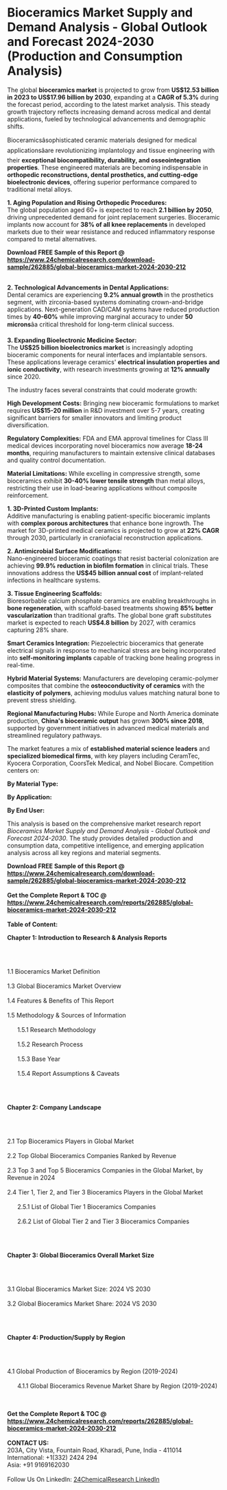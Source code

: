 <h1>Bioceramics Market Supply and Demand Analysis - Global Outlook and Forecast 2024-2030 (Production and Consumption Analysis)</h1><p>The global <strong>bioceramics market</strong> is projected to grow from <strong>US$12.53 billion in 2023 to US$17.96 billion by 2030</strong>, expanding at a <strong>CAGR of 5.3%</strong> during the forecast period, according to the latest market analysis. This steady growth trajectory reflects increasing demand across medical and dental applications, fueled by technological advancements and demographic shifts.</p><p>Bioceramicsâsophisticated ceramic materials designed for medical applicationsâare revolutionizing implantology and tissue engineering with their <strong>exceptional biocompatibility, durability, and osseointegration properties</strong>. These engineered materials are becoming indispensable in <strong>orthopedic reconstructions, dental prosthetics, and cutting-edge bioelectronic devices</strong>, offering superior performance compared to traditional metal alloys.</p><p><strong>1. Aging Population and Rising Orthopedic Procedures:</strong><br>
The global population aged 60+ is expected to reach <strong>2.1 billion by 2050</strong>, driving unprecedented demand for joint replacement surgeries. Bioceramic implants now account for <strong>38% of all knee replacements</strong> in developed markets due to their wear resistance and reduced inflammatory response compared to metal alternatives.</p><div><b>Download FREE Sample of this Report @ 
            <a href="https://www.24chemicalresearch.com/download-sample/262885/global-bioceramics-market-2024-2030-212">
            https://www.24chemicalresearch.com/download-sample/262885/global-bioceramics-market-2024-2030-212</a></b></div><br><p><strong>2. Technological Advancements in Dental Applications:</strong><br>
Dental ceramics are experiencing <strong>9.2% annual growth</strong> in the prosthetics segment, with zirconia-based systems dominating crown-and-bridge applications. Next-generation CAD/CAM systems have reduced production times by <strong>40-60%</strong> while improving marginal accuracy to under <strong>50 microns</strong>âa critical threshold for long-term clinical success.</p><p><strong>3. Expanding Bioelectronic Medicine Sector:</strong><br>
The <strong>US$25 billion bioelectronics market</strong> is increasingly adopting bioceramic components for neural interfaces and implantable sensors. These applications leverage ceramics' <strong>electrical insulation properties and ionic conductivity</strong>, with research investments growing at <strong>12% annually</strong> since 2020.</p><p>The industry faces several constraints that could moderate growth:</p><p><strong>High Development Costs:</strong> Bringing new bioceramic formulations to market requires <strong>US$15-20 million</strong> in R&amp;D investment over 5-7 years, creating significant barriers for smaller innovators and limiting product diversification.</p><p><strong>Regulatory Complexities:</strong> FDA and EMA approval timelines for Class III medical devices incorporating novel bioceramics now average <strong>18-24 months</strong>, requiring manufacturers to maintain extensive clinical databases and quality control documentation.</p><p><strong>Material Limitations:</strong> While excelling in compressive strength, some bioceramics exhibit <strong>30-40% lower tensile strength</strong> than metal alloys, restricting their use in load-bearing applications without composite reinforcement.</p><p><strong>1. 3D-Printed Custom Implants:</strong><br>
Additive manufacturing is enabling patient-specific bioceramic implants with <strong>complex porous architectures</strong> that enhance bone ingrowth. The market for 3D-printed medical ceramics is projected to grow at <strong>22% CAGR</strong> through 2030, particularly in craniofacial reconstruction applications.</p><p><strong>2. Antimicrobial Surface Modifications:</strong><br>
Nano-engineered bioceramic coatings that resist bacterial colonization are achieving <strong>99.9% reduction in biofilm formation</strong> in clinical trials. These innovations address the <strong>US$45 billion annual cost</strong> of implant-related infections in healthcare systems.</p><p><strong>3. Tissue Engineering Scaffolds:</strong><br>
Bioresorbable calcium phosphate ceramics are enabling breakthroughs in <strong>bone regeneration</strong>, with scaffold-based treatments showing <strong>85% better vascularization</strong> than traditional grafts. The global bone graft substitutes market is expected to reach <strong>US$4.8 billion</strong> by 2027, with ceramics capturing 28% share.</p><p><strong>Smart Ceramics Integration:</strong> Piezoelectric bioceramics that generate electrical signals in response to mechanical stress are being incorporated into <strong>self-monitoring implants</strong> capable of tracking bone healing progress in real-time.</p><p><strong>Hybrid Material Systems:</strong> Manufacturers are developing ceramic-polymer composites that combine the <strong>osteoconductivity of ceramics</strong> with the <strong>elasticity of polymers</strong>, achieving modulus values matching natural bone to prevent stress shielding.</p><p><strong>Regional Manufacturing Hubs:</strong> While Europe and North America dominate production, <strong>China's bioceramic output</strong> has grown <strong>300% since 2018</strong>, supported by government initiatives in advanced medical materials and streamlined regulatory pathways.</p><p>The market features a mix of <strong>established material science leaders</strong> and <strong>specialized biomedical firms</strong>, with key players including CeramTec, Kyocera Corporation, CoorsTek Medical, and Nobel Biocare. Competition centers on:</p><p><strong>By Material Type:</strong>
		</p><p><strong>By Application:</strong>
		</p><p><strong>By End User:</strong>
		</p><p>This analysis is based on the comprehensive market research report <em>Bioceramics Market Supply and Demand Analysis - Global Outlook and Forecast 2024-2030</em>. The study provides detailed production and consumption data, competitive intelligence, and emerging application analysis across all key regions and material segments.</p><div><b>Download FREE Sample of this Report @ 
            <a href="https://www.24chemicalresearch.com/download-sample/262885/global-bioceramics-market-2024-2030-212">
            https://www.24chemicalresearch.com/download-sample/262885/global-bioceramics-market-2024-2030-212</a></b></div><br><div><b>Get the Complete Report & TOC @ 
            <a href="https://www.24chemicalresearch.com/reports/262885/global-bioceramics-market-2024-2030-212">
            https://www.24chemicalresearch.com/reports/262885/global-bioceramics-market-2024-2030-212</a></b></div><br>
            <b>Table of Content:</b><p><p><strong>Chapter 1: Introduction to Research &amp; Analysis Reports</strong></p><br />
<br />
<p>1.1 Bioceramics Market Definition<br /><br />
1.3 Global Bioceramics Market Overview<br /><br />
1.4 Features &amp; Benefits of This Report<br /><br />
1.5 Methodology &amp; Sources of Information<br /><br />
&nbsp;&nbsp;&nbsp;&nbsp;&nbsp; 1.5.1 Research Methodology<br /><br />
&nbsp;&nbsp;&nbsp;&nbsp;&nbsp; 1.5.2 Research Process<br /><br />
&nbsp;&nbsp;&nbsp;&nbsp;&nbsp; 1.5.3 Base Year<br /><br />
&nbsp;&nbsp;&nbsp;&nbsp;&nbsp; 1.5.4 Report Assumptions &amp; Caveats</p><br />
<br />
<p><strong>Chapter 2: Company Landscape</strong></p><br />
<br />
<p>2.1 Top Bioceramics Players in Global Market<br /><br />
2.2 Top Global Bioceramics Companies Ranked by Revenue<br /><br />
2.3 Top 3 and Top 5 Bioceramics Companies in the Global Market, by Revenue in 2024<br /><br />
2.4 Tier 1, Tier 2, and Tier 3 Bioceramics Players in the Global Market<br /><br />
&nbsp;&nbsp;&nbsp;&nbsp;&nbsp; 2.5.1 List of Global Tier 1 Bioceramics Companies<br /><br />
&nbsp;&nbsp;&nbsp;&nbsp;&nbsp; 2.6.2 List of Global Tier 2 and Tier 3 Bioceramics Companies</p><br />
<br />
<p><strong>Chapter 3: Global Bioceramics Overall Market Size</strong></p><br />
<br />
<p>3.1 Global Bioceramics Market Size: 2024 VS 2030<br /><br />
3.2 Global Bioceramics Market Share: 2024 VS 2030</p><br />
<br />
<p><strong>Chapter 4: Production/Supply by Region</strong></p><br />
<br />
<p>4.1 Global Production of Bioceramics by Region (2019-2024)<br /><br />
&nbsp;&nbsp;&nbsp;&nbsp;&nbsp; 4.1.1 Global Bioceramics Revenue Market Share by Region (2019-2024)<br /><br />
&nbsp;&nbsp;&nbsp;&nbsp;&nbsp; </p><div><b>Get the Complete Report & TOC @ 
            <a href="https://www.24chemicalresearch.com/reports/262885/global-bioceramics-market-2024-2030-212">
            https://www.24chemicalresearch.com/reports/262885/global-bioceramics-market-2024-2030-212</a></b></div><br><b>CONTACT US:</b><br>
            203A, City Vista, Fountain Road, Kharadi, Pune, India - 411014<br>
            International: +1(332) 2424 294<br>
            Asia: +91 9169162030 <br><br>
            Follow Us On LinkedIn: <a href="https://www.linkedin.com/company/24chemicalresearch/">24ChemicalResearch LinkedIn</a>